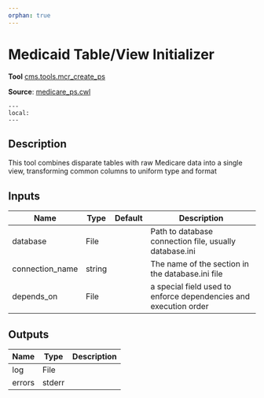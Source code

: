 ```yaml
---
orphan: true
---
```

# Medicaid Table/View Initializer
**Tool** 	[cms.tools.mcr_create_ps](../../src/python/cms/tools/mcr_create_ps.py)

[//]: # (TODO: unknown file 'mcr_create_ps.py')


**Source**: [medicare_ps.cwl](../members/medicare_ps_cwl.md)

```{contents}
---
local:
---
```

## Description
This tool combines disparate tables with raw Medicare data into a single
view, transforming common columns to uniform type and format


## Inputs

| Name            | Type   | Default | Description                                                      |
|-----------------|--------|---------|------------------------------------------------------------------|
| database        | File   |         | Path to database connection file, usually database.ini           |
| connection_name | string |         | The name of the section in the database.ini file                 |
| depends_on      | File   |         | a special field used to enforce dependencies and execution order |

## Outputs

| Name   | Type   | Description |
|--------|--------|-------------|
| log    | File   |             |
| errors | stderr |             |
